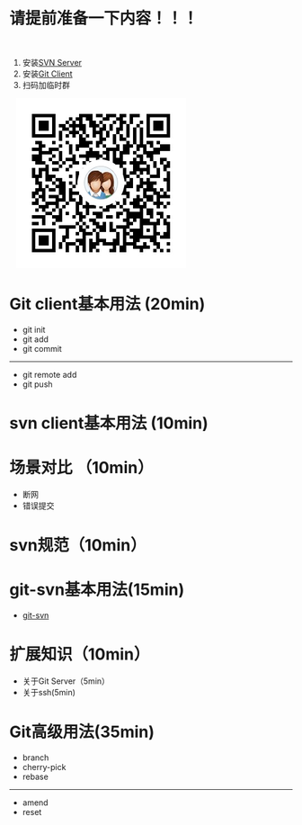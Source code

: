 # 请提前准备一下内容！！！
  
  1. 安装[SVN Server](https://www.visualsvn.com/server/download/)
  1. 安装[Git Client](https://git-scm.com/downloads)
  1. 扫码加临时群

    ![xxx](images/tmp-group.png)

# Git client基本用法 (20min)
  - git init
  - git add
  - git commit
  ***
  - git remote add
  - git push

# svn client基本用法 (10min)

# 场景对比 （10min）
  - 断网
  - 错误提交

# svn规范（10min）

# git-svn基本用法(15min)
  - [git-svn](git-svn.md)

# 扩展知识（10min）
  - 关于Git Server（5min）
  - 关于ssh(5min)

# Git高级用法(35min)
  - branch
  - cherry-pick
  - rebase
  ***
  - amend
  - reset
